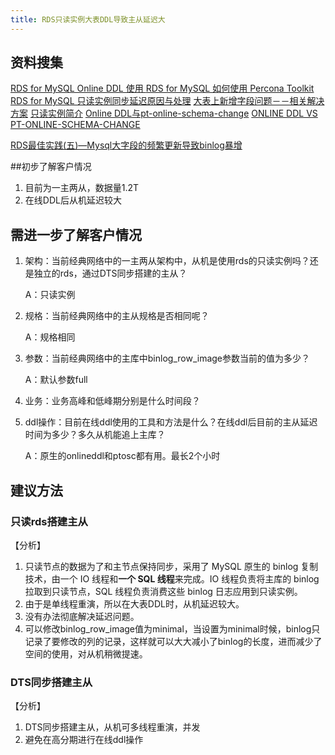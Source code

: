 ```yaml
---
title: RDS只读实例大表DDL导致主从延迟大
---
```


## 资料搜集

[RDS for MySQL Online DDL 使用 ](https://help.aliyun.com/knowledge_detail/41733.html)
[RDS for MySQL 如何使用 Percona Toolkit](https://help.aliyun.com/knowledge_detail/41734.html)
[RDS for MySQL 只读实例同步延迟原因与处理](https://help.aliyun.com/knowledge_detail/41767.html)
[大表上新增字段问题－－相关解决方案](http://blog.csdn.net/sollion/article/details/6095931)
[只读实例简介]( https://help.aliyun.com/document_detail/26136.html?spm=5176.2020520104.200.7.75e47270RwLjA7)
[Online DDL与pt-online-schema-change](http://www.cnblogs.com/zengkefu/p/5671661.html)
[ONLINE DDL VS PT-ONLINE-SCHEMA-CHANGE](http://www.fromdual.com/online-ddl_vs_pt-online-schema-change)

[RDS最佳实践(五)—Mysql大字段的频繁更新导致binlog暴增](https://m.th7.cn/show/51/201408/66846.html)

##初步了解客户情况

1. 目前为一主两从，数据量1.2T
2. 在线DDL后从机延迟较大

## 需进一步了解客户情况

1. 架构：当前经典网络中的一主两从架构中，从机是使用rds的只读实例吗？还是独立的rds，通过DTS同步搭建的主从？

   A：只读实例

2. 规格：当前经典网络中的主从规格是否相同呢？

   A：规格相同

3. 参数：当前经典网络中的主库中binlog_row_image参数当前的值为多少？

   A：默认参数full

4. 业务：业务高峰和低峰期分别是什么时间段？

5. ddl操作：目前在线ddl使用的工具和方法是什么？在线ddl后目前的主从延迟时间为多少？多久从机能追上主库？

   A：原生的onlineddl和ptosc都有用。最长2个小时



## 建议方法

### 只读rds搭建主从

【分析】

1. 只读节点的数据为了和主节点保持同步，采用了 MySQL 原生的 binlog 复制技术，由一个 IO 线程和**一个 SQL 线程**来完成。IO 线程负责将主库的 binlog 拉取到只读节点，SQL 线程负责消费这些 binlog 日志应用到只读实例。
2. 由于是单线程重演，所以在大表DDL时，从机延迟较大。
3. 没有办法彻底解决延迟问题。
4. 可以修改binlog_row_image值为minimal，当设置为minimal时候，binlog只记录了要修改的列的记录，这样就可以大大减小了binlog的长度，进而减少了空间的使用，对从机稍微提速。

### DTS同步搭建主从

【分析】

1. DTS同步搭建主从，从机可多线程重演，并发
2. 避免在高分期进行在线ddl操作
